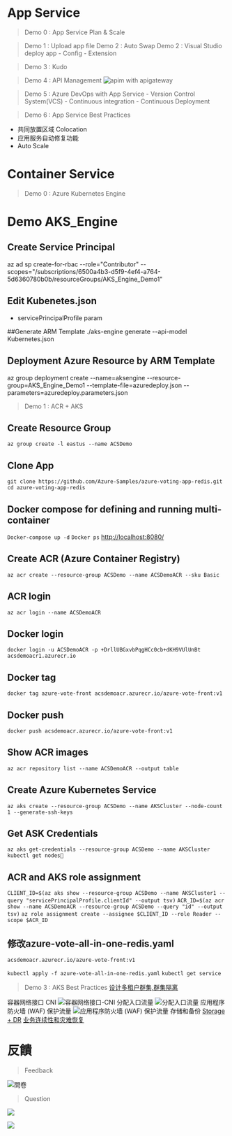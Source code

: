 # App Service

> Demo 0 : App Service Plan & Scale

> Demo 1 : Upload app file
> Demo 2 : Auto Swap
> Demo 2 : Visual Studio deploy app
    - Config
    - Extension

> Demo 3 : Kudo

> Demo 4 : API Management
![apim with apigateway](README/2020-02-13-15-43-05.png)

> Demo 5 : Azure DevOps with App Service
    - Version Control System(VCS)
    - Continuous integration
    - Continuous Deployment

> Demo 6 : App Service Best Practices
- 共同放置区域 Colocation 
- 应用服务自动修复功能
- Auto Scale

# Container Service

> Demo 0 : Azure Kubernetes Engine
# Demo AKS_Engine

## Create Service Principal
az ad sp create-for-rbac --role="Contributor" --scopes="/subscriptions/6500a4b3-d5f9-4ef4-a764-5d6360780b0b/resourceGroups/AKS_Engine_Demo1"

## Edit Kubenetes.json 
- servicePrincipalProfile param 

##Generate ARM Template
./aks-engine generate --api-model Kubernetes.json

## Deployment Azure Resource by ARM Template
az group deployment create --name=aksengine --resource-group=AKS_Engine_Demo1  --template-file=azuredeploy.json --parameters=azuredeploy.parameters.json

<!--
kubectl run nginx --image nginx
kubectl expose deployment nginx --port=80
kubectl get pods
kubectl edit svc/nginx
kubectl get services
-->

> Demo 1 : ACR + AKS
## Create Resource Group
`az group create -l eastus --name ACSDemo`
## Clone App
`git clone https://github.com/Azure-Samples/azure-voting-app-redis.git`
`cd azure-voting-app-redis`
## Docker compose for defining and running multi-container
`Docker-compose up -d`
`Docker ps`
[http://localhost:8080/](http://localhost:8080/)

## Create ACR (Azure Container Registry)
`az acr create --resource-group ACSDemo --name ACSDemoACR --sku Basic`
## ACR login
`az acr login --name ACSDemoACR`
## Docker login
`docker login -u ACSDemoACR -p +DrllUBGxvbPqgHCc0cb+dKH9VUlUnBt acsdemoacr1.azurecr.io`
## Docker tag
`docker tag azure-vote-front acsdemoacr.azurecr.io/azure-vote-front:v1`
## Docker push
`docker push acsdemoacr.azurecr.io/azure-vote-front:v1`
## Show ACR images
`az acr repository list --name ACSDemoACR --output table`
## Create Azure Kubernetes Service
`az aks create --resource-group ACSDemo --name AKSCluster --node-count 1 --generate-ssh-keys`
## Get ASK Credentials
`az aks get-credentials --resource-group ACSDemo --name AKSCluster`
`kubectl get nodes`
## ACR and AKS role assignment
`CLIENT_ID=$(az aks show --resource-group ACSDemo --name AKSCluster1 --query "servicePrincipalProfile.clientId" --output tsv)`
`ACR_ID=$(az acr show --name ACSDemoACR --resource-group ACSDemo --query "id" --output tsv)`
`az role assignment create --assignee $CLIENT_ID --role Reader --scope $ACR_ID`
## 修改azure-vote-all-in-one-redis.yaml
`acsdemoacr.azurecr.io/azure-vote-front:v1`

`kubectl apply -f azure-vote-all-in-one-redis.yaml`
`kubectl get service`

> Demo 3  : AKS Best Practices
[设计多租户群集,群集隔离](https://docs.microsoft.com/zh-cn/azure/aks/operator-best-practices-cluster-isolation)

容器网络接口 CNI
![容器网络接口-CNI](README/2020-02-13-15-36-07.png)
分配入口流量
![分配入口流量](README/2020-02-13-15-36-35.png)
应用程序防火墙 (WAF) 保护流量
![应用程序防火墙 (WAF) 保护流量](README/2020-02-13-15-36-51.png)
存储和备份
[Storage + DR](https://docs.microsoft.com/zh-cn/azure/aks/operator-best-practices-storage)
[业务连续性和灾难恢复](https://docs.microsoft.com/zh-cn/azure/aks/operator-best-practices-multi-region)


# 反饋

> Feedback

![問卷](README/2020-02-13-15-39-24.png)




> Question

![](README/2020-02-13-15-40-06.png)

![](README/%20.png)